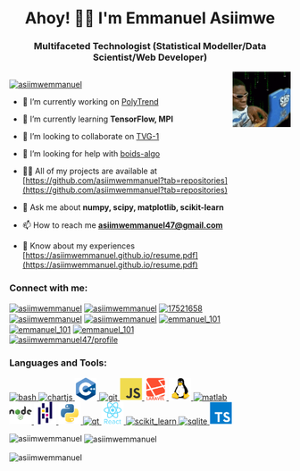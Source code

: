 <h1 align="center">Ahoy! 🏴‍☠️ I'm Emmanuel Asiimwe</h1>
<h3 align="center">Multifaceted Technologist (Statistical Modeller/Data Scientist/Web Developer)</h3>

<div style="display: flex; justify-content: flex-end;">
    <div style="flex-grow: 1;">
        <p align="left"> <a href="https://github.com/ryo-ma/github-profile-trophy">
        <img src="https://github-profile-trophy.vercel.app/?username=asiimwemmanuel" alt="asiimwemmanuel" /></a> </p>

-   🔭 I’m currently working on [PolyTrend](https://github.com/asiimwemmanuel/polytrend)

-   🌱 I’m currently learning **TensorFlow, MPI**

-   👯 I’m looking to collaborate on [TVG-1](https://github.com/Josh-The-Developapa/TVG-1)

-   🤝 I’m looking for help with [boids-algo](https://github.com/asiimwemmanuel/boids-algo)

-   👨‍💻 All of my projects are available at [https://github.com/asiimwemmanuel?tab=repositories](https://github.com/asiimwemmanuel?tab=repositories)

-   💬 Ask me about **numpy, scipy, matplotlib, scikit-learn**

-   📫 How to reach me **asiimwemmanuel47@gmail.com**

-   📄 Know about my experiences [https://asiimwemmanuel.github.io/resume.pdf](https://asiimwemmanuel.github.io/resume.pdf)

<h3 align="left">Connect with me:</h3>
<p align="left">
<a href="https://dev.to/asiimwemmanuel" target="blank"><img align="center" src="https://raw.githubusercontent.com/rahuldkjain/github-profile-readme-generator/master/src/images/icons/Social/devto.svg" alt="asiimwemmanuel" height="30" width="40" /></a>
<a href="https://linkedin.com/in/asiimwemmanuel" target="blank"><img align="center" src="https://raw.githubusercontent.com/rahuldkjain/github-profile-readme-generator/master/src/images/icons/Social/linked-in-alt.svg" alt="asiimwemmanuel" height="30" width="40" /></a>
<a href="https://stackoverflow.com/users/17521658" target="blank"><img align="center" src="https://raw.githubusercontent.com/rahuldkjain/github-profile-readme-generator/master/src/images/icons/Social/stack-overflow.svg" alt="17521658" height="30" width="40" /></a>
<a href="https://kaggle.com/asiimwemmanuel" target="blank"><img align="center" src="https://raw.githubusercontent.com/rahuldkjain/github-profile-readme-generator/master/src/images/icons/Social/kaggle.svg" alt="asiimwemmanuel" height="30" width="40" /></a>
<a href="https://fb.com/asiimwemmanuel" target="blank"><img align="center" src="https://raw.githubusercontent.com/rahuldkjain/github-profile-readme-generator/master/src/images/icons/Social/facebook.svg" alt="asiimwemmanuel" height="30" width="40" /></a>
<a href="https://www.codechef.com/users/emmanuel_101" target="blank"><img align="center" src="https://cdn.jsdelivr.net/npm/simple-icons@3.1.0/icons/codechef.svg" alt="emmanuel_101" height="30" width="40" /></a>
<a href="https://codeforces.com/profile/emmanuel_101" target="blank"><img align="center" src="https://raw.githubusercontent.com/rahuldkjain/github-profile-readme-generator/master/src/images/icons/Social/codeforces.svg" alt="emmanuel_101" height="30" width="40" /></a>
<a href="https://www.leetcode.com/emmanuel_101" target="blank"><img align="center" src="https://raw.githubusercontent.com/rahuldkjain/github-profile-readme-generator/master/src/images/icons/Social/leet-code.svg" alt="emmanuel_101" height="30" width="40" /></a>
<a href="https://auth.geeksforgeeks.org/user/asiimwemmanuel47/profile" target="blank"><img align="center" src="https://raw.githubusercontent.com/rahuldkjain/github-profile-readme-generator/master/src/images/icons/Social/geeks-for-geeks.svg" alt="asiimwemmanuel47/profile" height="30" width="40" /></a>
</p>

<h3 align="left">Languages and Tools:</h3>
<p align="left"> <a href="https://www.gnu.org/software/bash/" target="_blank" rel="noreferrer"> <img src="https://www.vectorlogo.zone/logos/gnu_bash/gnu_bash-icon.svg" alt="bash" width="40" height="40"/> </a> <a href="https://www.chartjs.org" target="_blank" rel="noreferrer"> <img src="https://www.chartjs.org/media/logo-title.svg" alt="chartjs" width="40" height="40"/> </a> <a href="https://www.w3schools.com/cpp/" target="_blank" rel="noreferrer"> <img src="https://raw.githubusercontent.com/devicons/devicon/master/icons/cplusplus/cplusplus-original.svg" alt="cplusplus" width="40" height="40"/> </a> <a href="https://git-scm.com/" target="_blank" rel="noreferrer"> <img src="https://www.vectorlogo.zone/logos/git-scm/git-scm-icon.svg" alt="git" width="40" height="40"/> </a> <a href="https://developer.mozilla.org/en-US/docs/Web/JavaScript" target="_blank" rel="noreferrer"> <img src="https://raw.githubusercontent.com/devicons/devicon/master/icons/javascript/javascript-original.svg" alt="javascript" width="40" height="40"/> </a> <a href="https://laravel.com/" target="_blank" rel="noreferrer"> <img src="https://raw.githubusercontent.com/devicons/devicon/master/icons/laravel/laravel-plain-wordmark.svg" alt="laravel" width="40" height="40"/> </a> <a href="https://www.linux.org/" target="_blank" rel="noreferrer"> <img src="https://raw.githubusercontent.com/devicons/devicon/master/icons/linux/linux-original.svg" alt="linux" width="40" height="40"/> </a> <a href="https://www.mathworks.com/" target="_blank" rel="noreferrer"> <img src="https://upload.wikimedia.org/wikipedia/commons/2/21/Matlab_Logo.png" alt="matlab" width="40" height="40"/> </a> <a href="https://nodejs.org" target="_blank" rel="noreferrer"> <img src="https://raw.githubusercontent.com/devicons/devicon/master/icons/nodejs/nodejs-original-wordmark.svg" alt="nodejs" width="40" height="40"/> </a> <a href="https://pandas.pydata.org/" target="_blank" rel="noreferrer"> <img src="https://raw.githubusercontent.com/devicons/devicon/2ae2a900d2f041da66e950e4d48052658d850630/icons/pandas/pandas-original.svg" alt="pandas" width="40" height="40"/> </a> <a href="https://www.python.org" target="_blank" rel="noreferrer"> <img src="https://raw.githubusercontent.com/devicons/devicon/master/icons/python/python-original.svg" alt="python" width="40" height="40"/> </a> <a href="https://www.qt.io/" target="_blank" rel="noreferrer"> <img src="https://upload.wikimedia.org/wikipedia/commons/0/0b/Qt_logo_2016.svg" alt="qt" width="40" height="40"/> </a> <a href="https://reactjs.org/" target="_blank" rel="noreferrer"> <img src="https://raw.githubusercontent.com/devicons/devicon/master/icons/react/react-original-wordmark.svg" alt="react" width="40" height="40"/> </a> <a href="https://scikit-learn.org/" target="_blank" rel="noreferrer"> <img src="https://upload.wikimedia.org/wikipedia/commons/0/05/Scikit_learn_logo_small.svg" alt="scikit_learn" width="40" height="40"/> </a> <a href="https://www.sqlite.org/" target="_blank" rel="noreferrer"> <img src="https://www.vectorlogo.zone/logos/sqlite/sqlite-icon.svg" alt="sqlite" width="40" height="40"/> </a> <a href="https://www.typescriptlang.org/" target="_blank" rel="noreferrer"> <img src="https://raw.githubusercontent.com/devicons/devicon/master/icons/typescript/typescript-original.svg" alt="typescript" width="40" height="40"/> </a> </p>

<p>
    <img align="left" src="https://github-readme-stats.vercel.app/api/top-langs?username=asiimwemmanuel&show_icons=true&locale=en&layout=compact" alt="asiimwemmanuel" />
</p>

<p>&nbsp;<img align="center" src="https://github-readme-stats.vercel.app/api?username=asiimwemmanuel&show_icons=true&locale=en" alt="asiimwemmanuel" /></p>

<p><img align="center" src="https://github-readme-streak-stats.herokuapp.com/?user=asiimwemmanuel&" alt="asiimwemmanuel" /></p>
    </div>
    <div style="text-align: right;">
    <img src="./hacker-pc.gif" alt="Coding" style="width: 300px;">
</div>
</div>
